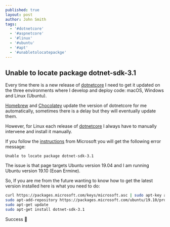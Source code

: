 ```yaml
---
published: true
layout: post
author: John Smith
tags:
  - '#dotnetcore'
  - '#aspnetcore'
  - '#linux'
  - '#ubuntu'
  - '#apt'
  - '#unabletolocatepackge'
---
```

## Unable to locate package dotnet-sdk-3.1

Every time there is a new release of [dotnetcore](https://dotnet.microsoft.com/download) I need to get it updated on the three environments where I develop and deploy code: macOS, Windows and Linux (Ubuntu).

[Homebrew](https://brew.sh/) and [Chocolatey](https://chocolatey.org/) update the version of dotnetcore for me automatically, sometimes there is a delay but they will eventually update them.

However, for Linux each release of [dotnetcore](https://dotnet.microsoft.com/download) I always have to manually intervene and install it manually.

If you follow the [instructions](https://docs.microsoft.com/en-gb/dotnet/core/install/linux-package-manager-ubuntu-1904]) from Microsoft  you will get the following error message:

```text
Unable to locate package dotnet-sdk-3.1
```

The issue is that page targets Ubuntu version 19.04 and I am running Ubuntu version 19.10 (Eoan Ermine).

So, If you are me from the future wanting to know how to get the latest version installed  here is what you need to do:

```bash
curl https://packages.microsoft.com/keys/microsoft.asc | sudo apt-key add -
sudo apt-add-repository https://packages.microsoft.com/ubuntu/19.10/prod
sudo apt-get update
sudo apt-get install dotnet-sdk-3.1
```

Success 🎉

